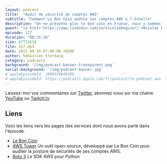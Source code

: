 ```yaml
---
layout: podcast
title:  "Audit de sécurité de comptes AWS"
subtitle: "Comment Le Bon Coin audite ses comptes AWS à l'échelle"
description: "On ne présente plus le bon coin en France, nous y sommes tous passés pour y déposer ou regarder des petites annonces. Avec 2000 serveurs, 10000 pods et 2Gbs de bande passante sortante, l'infrastructure cloud se décline sur plusieurs comptes AWS. Comment auditer ces comptes et s'assurer qu'ils ne dévient pas de la configuration initiale ? Le Bon Coin à développé AWS Tower, un outil open source pour auditer la posture de sécurité de comptes AWS."
guest: "<a href='https://www.linkedin.com/in/nicolasbeguier/'>Nicolas Beguier</a>, Architecte Sécurité, LeBonCoin.fr"
episode: 127
duration: "00:35:16"
size: 67723518
file: 127.mp3
date: 2022-09-30 07:00:00 +0200
author: Sébastien Stormacq
category: podcasts
background: '/img/podcast-banner-transparent.png'
social-background: '/img/podcast-banner.jpg'
# appleEpisodeId: 1000529049390
# appleEpisodeId: https://podcasts.apple.com/fr/podcast/le-podcast-aws-en-français/id1452118442
---
```


Laissez-moi vos commentaires sur [Twitter](https://twitter.com/sebsto), abonnez vous sur ma chaîne [YouTube](https://www.youtube.com/sebsto) ou [Twitch.tv](https://www.twitch.tv/sebAWS)

## Liens

Voici les liens vers les pages des services dont nous avons parlé dans l'épisode.

- [Le Bon Coin](https://www.leboncoin.fr)
- [AWS Tower](https://github.com/leboncoin/aws-tower) Un outil open-source, développé par Le Bon Coin pour auditer la posture de sécurités de ses comptes AWS.
- [Boto 3](https://github.com/boto/boto3) Le SDK AWS pour Python


